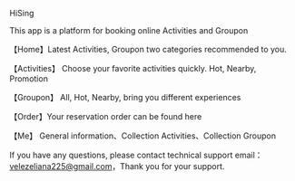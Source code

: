 HiSing

This app is a platform for booking online Activities and Groupon

【Home】Latest Activities, Groupon two categories recommended to you.

【Activities】 Choose your favorite activities quickly. Hot, Nearby, Promotion

【Groupon】 All, Hot, Nearby, bring you different experiences

【Order】Your reservation order can be found here

【Me】 General information、Collection Activities、Collection Groupon

If you have any questions, please contact technical support email：velezeliana225@gmail.com，Thank you for your support.

